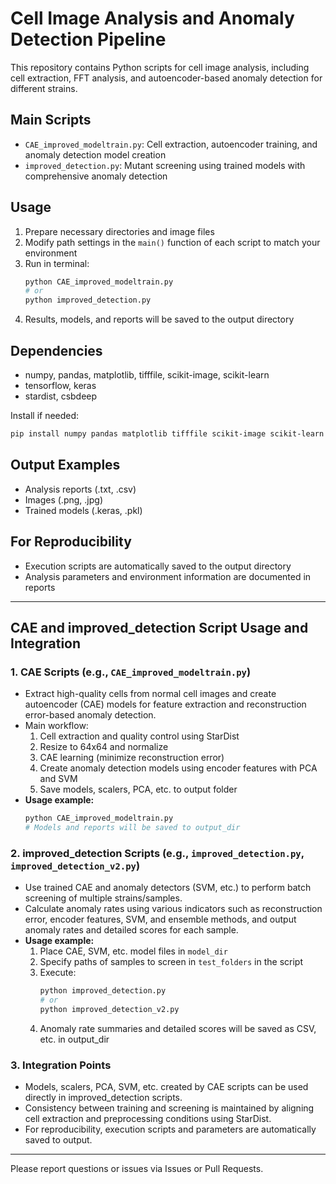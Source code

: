 # Cell Image Analysis and Anomaly Detection Pipeline

This repository contains Python scripts for cell image analysis, including cell extraction, FFT analysis, and autoencoder-based anomaly detection for different strains.

## Main Scripts
- `CAE_improved_modeltrain.py`: Cell extraction, autoencoder training, and anomaly detection model creation
- `improved_detection.py`: Mutant screening using trained models with comprehensive anomaly detection

## Usage
1. Prepare necessary directories and image files
2. Modify path settings in the `main()` function of each script to match your environment
3. Run in terminal:
   ```bash
   python CAE_improved_modeltrain.py
   # or
   python improved_detection.py
   ```
4. Results, models, and reports will be saved to the output directory

## Dependencies
- numpy, pandas, matplotlib, tifffile, scikit-image, scikit-learn
- tensorflow, keras
- stardist, csbdeep

Install if needed:
```bash
pip install numpy pandas matplotlib tifffile scikit-image scikit-learn tensorflow keras stardist csbdeep
```

## Output Examples
- Analysis reports (.txt, .csv)
- Images (.png, .jpg)
- Trained models (.keras, .pkl)

## For Reproducibility
- Execution scripts are automatically saved to the output directory
- Analysis parameters and environment information are documented in reports

---

## CAE and improved_detection Script Usage and Integration

### 1. CAE Scripts (e.g., `CAE_improved_modeltrain.py`)
- Extract high-quality cells from normal cell images and create autoencoder (CAE) models for feature extraction and reconstruction error-based anomaly detection.
- Main workflow:
  1. Cell extraction and quality control using StarDist
  2. Resize to 64x64 and normalize
  3. CAE learning (minimize reconstruction error)
  4. Create anomaly detection models using encoder features with PCA and SVM
  5. Save models, scalers, PCA, etc. to output folder
- **Usage example:**
  ```bash
  python CAE_improved_modeltrain.py
  # Models and reports will be saved to output_dir
  ```

### 2. improved_detection Scripts (e.g., `improved_detection.py`, `improved_detection_v2.py`)
- Use trained CAE and anomaly detectors (SVM, etc.) to perform batch screening of multiple strains/samples.
- Calculate anomaly rates using various indicators such as reconstruction error, encoder features, SVM, and ensemble methods, and output anomaly rates and detailed scores for each sample.
- **Usage example:**
  1. Place CAE, SVM, etc. model files in `model_dir`
  2. Specify paths of samples to screen in `test_folders` in the script
  3. Execute:
     ```bash
     python improved_detection.py
     # or
     python improved_detection_v2.py
     ```
  4. Anomaly rate summaries and detailed scores will be saved as CSV, etc. in output_dir

### 3. Integration Points
- Models, scalers, PCA, SVM, etc. created by CAE scripts can be used directly in improved_detection scripts.
- Consistency between training and screening is maintained by aligning cell extraction and preprocessing conditions using StarDist.
- For reproducibility, execution scripts and parameters are automatically saved to output.

---

Please report questions or issues via Issues or Pull Requests. 